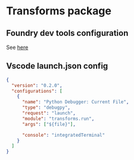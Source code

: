 # Transforms package

## Foundry dev tools configuration

See [here](https://emdgroup.github.io/foundry-dev-tools/configuration.html)

## Vscode launch.json config

```json
{
  "version": "0.2.0",
  "configurations": [
    {
      "name": "Python Debugger: Current File",
      "type": "debugpy",
      "request": "launch",
      "module": "transforms.run",
      "args": ["${file}"],

      "console": "integratedTerminal"
    }
  ]
}
```
